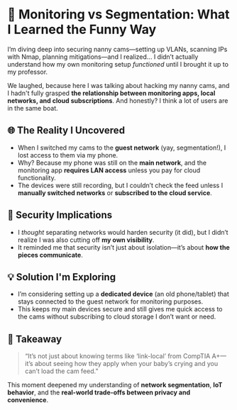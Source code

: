 # 🛜 Monitoring vs Segmentation: What I Learned the Funny Way
 
I’m diving deep into securing nanny cams—setting up VLANs, scanning IPs with Nmap, planning mitigations—and I realized... I didn’t actually understand how my own monitoring setup *functioned* until I brought it up to my professor.

We laughed, because here I was talking about hacking my nanny cams, and I hadn't fully grasped **the relationship between monitoring apps, local networks, and cloud subscriptions**. And honestly? I think a lot of users are in the same boat.

## 🌐 The Reality I Uncovered

- When I switched my cams to the **guest network** (yay, segmentation!), I lost access to them via my phone.
- Why? Because my phone was still on the **main network**, and the monitoring app **requires LAN access** unless you pay for cloud functionality.
- The devices were still recording, but I couldn’t check the feed unless I **manually switched networks** or **subscribed to the cloud service**.

## 🔐 Security Implications

- I *thought* separating networks would harden security (it did), but I didn’t realize I was also cutting off **my own visibility**.
- It reminded me that security isn’t just about isolation—it’s about **how the pieces communicate**.

## 💡 Solution I'm Exploring

- I’m considering setting up a **dedicated device** (an old phone/tablet) that stays connected to the guest network for monitoring purposes.
- This keeps my main devices secure and still gives me quick access to the cams without subscribing to cloud storage I don’t want or need.

## 🔄 Takeaway

> “It’s not just about knowing terms like ‘link-local’ from CompTIA A+—it’s about seeing how they apply when your baby’s crying and you can’t load the cam feed.”

This moment deepened my understanding of **network segmentation**, **IoT behavior**, and the **real-world trade-offs between privacy and convenience**.

